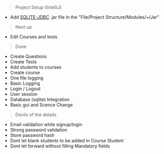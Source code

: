 > Project Setup (IntelliJ)

- Add [SQLITE-JDBC](https://github.com/xerial/sqlite-jdbc/releases) .jar file in the "File/Project Structure/Modules/+/Jar"

> Next up

- Edit Courses and tests

> Done

- Create Questions
- Create Tests
- Add students to courses
- Create course
- One file logging
- Basic Logging
- Login / Logout
- User session
- Database (sqlite) Integration
- Basic gui and Scence Change

> Devils of the details

- Email validation while signup/login
- Strong password validation
- Store password hash
- Dont let blank students to be added in Course Student
- Dont let forward without filling Mandatory fields
